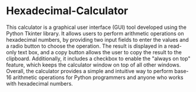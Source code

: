 # Hexadecimal-Calculator
This calculator is a graphical user interface (GUI) tool developed using the Python Tkinter library. It allows users to perform arithmetic operations on hexadecimal numbers, by providing two input fields to enter the values and a radio button to choose the operation. The result is displayed in a read-only text box, and a copy button allows the user to copy the result to the clipboard. Additionally, it includes a checkbox to enable the "always on top" feature, which keeps the calculator window on top of all other windows. Overall, the calculator provides a simple and intuitive way to perform base-16 arithmetic operations for Python programmers and anyone who works with hexadecimal numbers.
